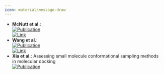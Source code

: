 ```yaml
---
icon: material/message-draw
---
```


- **McNutt et al.**:   
	[![Publication](https://img.shields.io/badge/Publication-Citations:N/A-blue?style=for-the-badge&logo=bookstack)](acs.jcim.3c01245)  
	[![Link](https://img.shields.io/badge/Link-offline-red?style=for-the-badge&logo=xamarin&logoColor=red)](https://pubs.acs.org/doi/10.1021/acs.jcim.3c01245)  
- **Wang et al.**:   
	[![Publication](https://img.shields.io/badge/Publication-Citations:N/A-blue?style=for-the-badge&logo=bookstack)](acs.jcim.3c01519)  
	[![Link](https://img.shields.io/badge/Link-offline-red?style=for-the-badge&logo=xamarin&logoColor=red)](https://pubs.acs.org/doi/10.1021/acs.jcim.3c01519)  
- **Xia et al.**: Assessing small molecule conformational sampling methods in molecular docking  
	[![Publication](https://img.shields.io/badge/Publication-Citations:0-blue?style=for-the-badge&logo=bookstack)](https://doi.org/10.1002/jcc.27516)  
